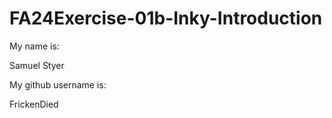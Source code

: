 # FA24Exercise-01b-Inky-Introduction

My name is:

Samuel Styer

My github username is:

FrickenDied
